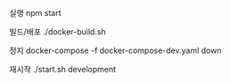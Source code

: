 실행
npm start

빌드/배포
./docker-build.sh

정지
docker-compose -f docker-compose-dev.yaml down 

재시작
./start.sh development
